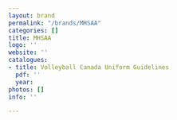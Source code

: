 ```yaml
---
layout: brand
permalink: "/brands/MHSAA"
categories: []
title: MHSAA
logo: ''
website: ''
catalogues:
- title: Volleyball Canada Uniform Guidelines
  pdf: ''
  year: 
photos: []
info: ''

---
```

